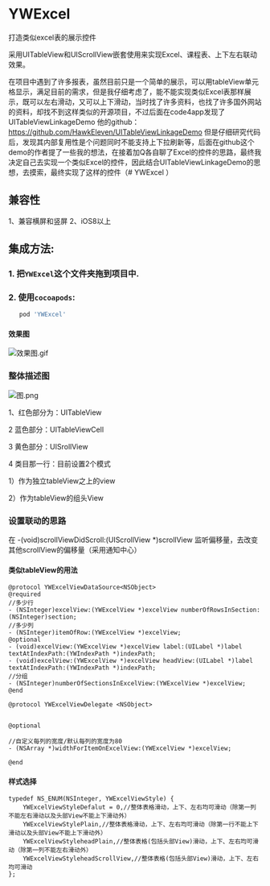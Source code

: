# YWExcel
打造类似excel表的展示控件

采用UITableView和UIScrollView嵌套使用来实现Excel、课程表、上下左右联动效果。

在项目中遇到了许多报表，虽然目前只是一个简单的展示，可以用tableView单元格显示，满足目前的需求，但是我仔细考虑了，能不能实现类似Excel表那样展示，既可以左右滑动，又可以上下滑动，当时找了许多资料，也找了许多国外网站的资料，却找不到这样类似的开源项目，不过后面在code4app发现了UITableViewLinkageDemo 他的github：https://github.com/HawkEleven/UITableViewLinkageDemo 但是仔细研究代码后，发现其内部复用性是个问题同时不能支持上下拉刷新等，后面在github这个demo的作者提了一些我的想法，在接着加Q各自聊了Excel的控件的思路，最终我决定自己去实现一个类似Excel的控件，因此结合UITableViewLinkageDemo的思想，去摸索，最终实现了这样的控件（# YWExcel
）
## 兼容性
1、兼容横屏和竖屏
2、iOS8以上


## 集成方法:

### 1. 把`YWExcel`这个文件夹拖到项目中.

### 2. 使用`cocoapods`:
```ruby
   pod 'YWExcel'
```

#### 效果图
![效果图.gif](https://upload-images.jianshu.io/upload_images/3030124-8e3edbd810124be5.gif?imageMogr2/auto-orient/strip%7CimageView2/2/w/410)


### 整体描述图
![图.png](https://upload-images.jianshu.io/upload_images/3030124-24e03180b43919f6.png?imageMogr2/auto-orient/strip%7CimageView2/2/w/411)

1、红色部分为：UITableView

2 蓝色部分：UITableViewCell

3 黄色部分：UISrollView

4 类目那一行：目前设置2个模式

1）作为独立tableView之上的view

2）作为tableView的组头View

### 设置联动的思路
在 -(void)scrollViewDidScroll:(UIScrollView *)scrollView
监听偏移量，去改变其他scrollView的偏移量（采用通知中心）

#### 类似tableView的用法
```objc
@protocol YWExcelViewDataSource<NSObject>
@required
//多少行
- (NSInteger)excelView:(YWExcelView *)excelView numberOfRowsInSection:(NSInteger)section;
//多少列
- (NSInteger)itemOfRow:(YWExcelView *)excelView;
@optional
- (void)excelView:(YWExcelView *)excelView label:(UILabel *)label textAtIndexPath:(YWIndexPath *)indexPath;
- (void)excelView:(YWExcelView *)excelView headView:(UILabel *)label textAtIndexPath:(YWIndexPath *)indexPath;
//分组
- (NSInteger)numberOfSectionsInExcelView:(YWExcelView *)excelView;
@end

@protocol YWExcelViewDelegate <NSObject>


@optional

//自定义每列的宽度/默认每列的宽度为80
- (NSArray *)widthForItemOnExcelView:(YWExcelView *)excelView;

@end

```

#### 样式选择
```objc
typedef NS_ENUM(NSInteger, YWExcelViewStyle) {
    YWExcelViewStyleDefalut = 0,//整体表格滑动，上下、左右均可滑动（除第一列不能左右滑动以及头部View不能上下滑动外）
    YWExcelViewStylePlain,//整体表格滑动，上下、左右均可滑动（除第一行不能上下滑动以及头部View不能上下滑动外）
    YWExcelViewStyleheadPlain,//整体表格(包括头部View)滑动，上下、左右均可滑动（除第一列不能左右滑动外）
    YWExcelViewStyleheadScrollView,//整体表格(包括头部View)滑动，上下、左右均可滑动
};

```


